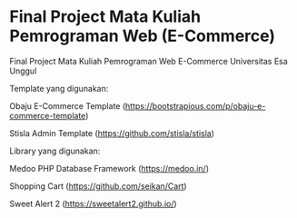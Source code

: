 # Final Project Mata Kuliah Pemrograman Web (E-Commerce)
Final Project Mata Kuliah Pemrograman Web E-Commerce Universitas Esa Unggul

Template yang digunakan: 

Obaju E-Commerce Template (https://bootstrapious.com/p/obaju-e-commerce-template)

Stisla Admin Template (https://github.com/stisla/stisla)

Library yang digunakan: 

Medoo PHP Database Framework (https://medoo.in/)

Shopping Cart (https://github.com/seikan/Cart)

Sweet Alert 2 (https://sweetalert2.github.io/)
